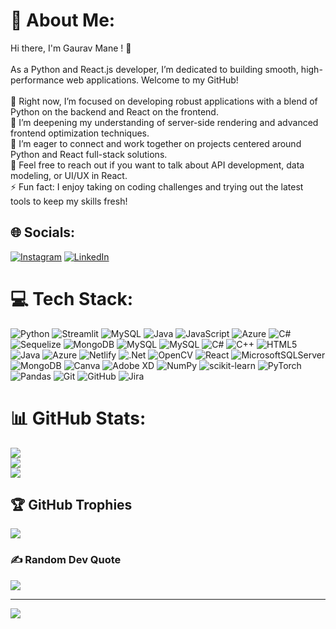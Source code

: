 # 💫 About Me:
Hi there, I'm Gaurav Mane ! 👋<br><br>As a Python and React.js developer, I’m dedicated to building smooth, high-performance web applications. Welcome to my GitHub!<br><br>🔭 Right now, I’m focused on developing robust applications with a blend of Python on the backend and React on the frontend.<br>🌱 I’m deepening my understanding of server-side rendering and advanced frontend optimization techniques.<br>👯 I’m eager to connect and work together on projects centered around Python and React full-stack solutions.<br>💬 Feel free to reach out if you want to talk about API development, data modeling, or UI/UX in React.<br>⚡ Fun fact: I enjoy taking on coding challenges and trying out the latest tools to keep my skills fresh!


## 🌐 Socials:
[![Instagram](https://img.shields.io/badge/Instagram-%23E4405F.svg?logo=Instagram&logoColor=white)](https://www.instagram.com/gaurav_mane16/) [![LinkedIn](https://img.shields.io/badge/LinkedIn-%230077B5.svg?logo=linkedin&logoColor=white)](https://www.linkedin.com/in/gaurav-mane-308057184/) 

# 💻 Tech Stack:
![Python](https://img.shields.io/badge/python-3670A0?style=flat-square&logo=python&logoColor=ffdd54) ![Streamlit](https://img.shields.io/badge/Streamlit-%23FE4B4B.svg?style=flat-square&logo=streamlit&logoColor=white) ![MySQL](https://img.shields.io/badge/mysql-4479A1.svg?style=flat-square&logo=mysql&logoColor=white) ![Java](https://img.shields.io/badge/java-%23ED8B00.svg?style=flat-square&logo=openjdk&logoColor=white) ![JavaScript](https://img.shields.io/badge/javascript-%23323330.svg?style=flat-square&logo=javascript&logoColor=%23F7DF1E) ![Azure](https://img.shields.io/badge/azure-%230072C6.svg?style=flat-square&logo=microsoftazure&logoColor=white) ![C#](https://img.shields.io/badge/c%23-%23239120.svg?style=flat-square&logo=csharp&logoColor=white) ![Sequelize](https://img.shields.io/badge/Sequelize-52B0E7?style=flat-square&logo=Sequelize&logoColor=white) ![MongoDB](https://img.shields.io/badge/MongoDB-%234ea94b.svg?style=flat-square&logo=mongodb&logoColor=white) ![MySQL](https://img.shields.io/badge/mysql-4479A1.svg?style=flat-square&logo=mysql&logoColor=white) ![MySQL](https://img.shields.io/badge/mysql-4479A1.svg?style=flat-square&logo=mysql&logoColor=white) ![C#](https://img.shields.io/badge/c%23-%23239120.svg?style=flat-square&logo=csharp&logoColor=white) ![C++](https://img.shields.io/badge/c++-%2300599C.svg?style=flat-square&logo=c%2B%2B&logoColor=white) ![HTML5](https://img.shields.io/badge/html5-%23E34F26.svg?style=flat-square&logo=html5&logoColor=white) ![Java](https://img.shields.io/badge/java-%23ED8B00.svg?style=flat-square&logo=openjdk&logoColor=white) ![Azure](https://img.shields.io/badge/azure-%230072C6.svg?style=flat-square&logo=microsoftazure&logoColor=white) ![Netlify](https://img.shields.io/badge/netlify-%23000000.svg?style=flat-square&logo=netlify&logoColor=#00C7B7) ![.Net](https://img.shields.io/badge/.NET-5C2D91?style=flat-square&logo=.net&logoColor=white) ![OpenCV](https://img.shields.io/badge/opencv-%23white.svg?style=flat-square&logo=opencv&logoColor=white) ![React](https://img.shields.io/badge/react-%2320232a.svg?style=flat-square&logo=react&logoColor=%2361DAFB) ![MicrosoftSQLServer](https://img.shields.io/badge/Microsoft%20SQL%20Server-CC2927?style=flat-square&logo=microsoft%20sql%20server&logoColor=white) ![MongoDB](https://img.shields.io/badge/MongoDB-%234ea94b.svg?style=flat-square&logo=mongodb&logoColor=white) ![Canva](https://img.shields.io/badge/Canva-%2300C4CC.svg?style=flat-square&logo=Canva&logoColor=white) ![Adobe XD](https://img.shields.io/badge/Adobe%20XD-470137?style=flat-square&logo=Adobe%20XD&logoColor=#FF61F6) ![NumPy](https://img.shields.io/badge/numpy-%23013243.svg?style=flat-square&logo=numpy&logoColor=white) ![scikit-learn](https://img.shields.io/badge/scikit--learn-%23F7931E.svg?style=flat-square&logo=scikit-learn&logoColor=white) ![PyTorch](https://img.shields.io/badge/PyTorch-%23EE4C2C.svg?style=flat-square&logo=PyTorch&logoColor=white) ![Pandas](https://img.shields.io/badge/pandas-%23150458.svg?style=flat-square&logo=pandas&logoColor=white) ![Git](https://img.shields.io/badge/git-%23F05033.svg?style=flat-square&logo=git&logoColor=white) ![GitHub](https://img.shields.io/badge/github-%23121011.svg?style=flat-square&logo=github&logoColor=white) ![Jira](https://img.shields.io/badge/jira-%230A0FFF.svg?style=flat-square&logo=jira&logoColor=white)
# 📊 GitHub Stats:
![](https://github-readme-stats.vercel.app/api?username=Gauravmane16&theme=blue-green&hide_border=false&include_all_commits=true&count_private=true)<br/>
![](https://github-readme-streak-stats.herokuapp.com/?user=Gauravmane16&theme=blue-green&hide_border=false)<br/>
![](https://github-readme-stats.vercel.app/api/top-langs/?username=Gauravmane16&theme=blue-green&hide_border=false&include_all_commits=true&count_private=true&layout=compact)

## 🏆 GitHub Trophies
![](https://github-profile-trophy.vercel.app/?username=Gauravmane16&theme=radical&no-frame=true&no-bg=false&margin-w=4)

### ✍️ Random Dev Quote
![](https://quotes-github-readme.vercel.app/api?type=horizontal&theme=radical)

---
[![](https://visitcount.itsvg.in/api?id=Gauravmane16&icon=0&color=0)](https://visitcount.itsvg.in)

<!-- Proudly created with GPRM ( https://gprm.itsvg.in ) -->
